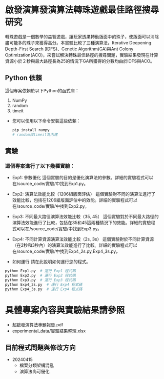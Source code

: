 # 啟發演算發演算法轉珠遊戲最佳路徑搜尋研究
轉珠遊戲是一個數學的益智遊戲，讓玩家透果轉動版面中的珠子，使版面可以消除盡可能多的珠子來獲得高分。本實驗比較了三種演算法，Iterative Deepening Depth-First Search (IDFS)、Genetic Algorithm(GA)與Ant Colony Optimization(ACO)，來嘗試解決轉珠最佳路徑的搜尋問題，實驗結果發現在計算資源小於２秒與最大路徑長為25的情況下GA所獲得的分數均由於IDFS與ACO。


## Python 依賴
這個專案依賴於以下Python的函式庫：
1. NumPy
2. random
3. timeit
* 您可以使用以下命令安裝這些依賴：
    ```bash 
    pip install numpy
    # random與timeit為內建
    ```
## 實驗
### 這個專案進行了以下幾種實驗：

* Exp1: 參數優化
這個實驗的目的是優化演算法的參數。詳細的實驗程式可以在/source_code/實驗/中找到Exp1.py。

* Exp2: 演算法效能比較（1206組版面評估）
這個實驗對不同的演算法進行了效能比較，包括在1206組版面評估中的效能。詳細的實驗程式可以在/source_code/實驗/中找到Exp2.py。

* Exp3: 不同最大路徑演算法效能比較（35, 45）
這個實驗對於不同最大路徑的演算法效能進行了比較，包括在35和45這兩種情況下的效能。詳細的實驗程式可以在/source_code/實驗/中找到Exp3.py。

* Exp4: 不同計算資源演算法效能比較（2s, 3s）
這個實驗對於不同計算資源（在2秒和3秒內）的演算法效能進行了比較。詳細的實驗程式可以在/source_code/實驗/中找到Exp4_2s.py,Exp4_3s.py。

* 如何運行
請在此說明如何運行您的程式。
``` python = 1
python Exp1.py  # 運行 Exp1 程式碼
python Exp2.py  # 運行 Exp2 程式碼
python Exp3.py  # 運行 Exp3 程式碼
python Exp4_2s.py  # 運行 Exp4 程式碼
python Exp4_3s.py  # 運行 Exp4 程式碼
```

# 具體專案內容與實驗結果請參照 
* 超啟發演算法專題報告.pdf
* experimental_data/實驗結果整理.xlsx

## 目前程式問題與修改方向
* 20240415
    * 檔案分類架構混亂
    * 演算法尚可優化